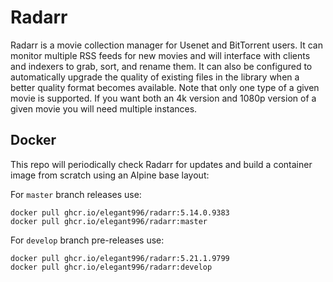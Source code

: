 # Radarr
Radarr is a movie collection manager for Usenet and BitTorrent users. It can monitor multiple RSS feeds for new movies and will interface with clients and indexers to grab, sort, and rename them. It can also be configured to automatically upgrade the quality of existing files in the library when a better quality format becomes available. Note that only one type of a given movie is supported. If you want both an 4k version and 1080p version of a given movie you will need multiple instances.

Docker
-----------------------------------------------
This repo will periodically check Radarr for updates and build a container image from scratch using an Alpine base layout:

For `master` branch releases use:
```
docker pull ghcr.io/elegant996/radarr:5.14.0.9383
docker pull ghcr.io/elegant996/radarr:master
```

For `develop` branch pre-releases use:
```
docker pull ghcr.io/elegant996/radarr:5.21.1.9799
docker pull ghcr.io/elegant996/radarr:develop
```